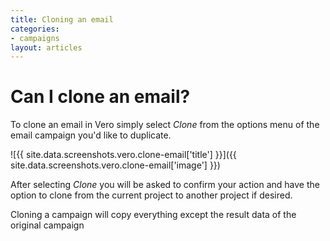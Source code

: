 ```yaml
---
title: Cloning an email
categories:
- campaigns
layout: articles
---
```


# Can I clone an email?

To clone an email in Vero simply select *Clone* from the options menu of the email campaign you'd like to duplicate.

![{{ site.data.screenshots.vero.clone-email['title'] }}]({{ site.data.screenshots.vero.clone-email['image'] }})

After selecting *Clone* you will be asked to confirm your action and have the option to clone from the current project to another project if desired.

Cloning a campaign will copy everything except the result data of the original campaign
